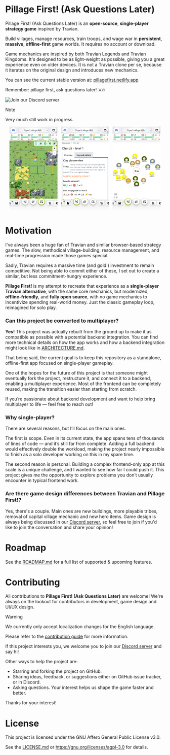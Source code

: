 # Pillage First! (Ask Questions Later)

Pillage First! (Ask Questions Later) is an **open-source**, **single-player** **strategy game** inspired by Travian.

Build villages, manage resources, train troops, and wage war in **persistent**, **massive**, **offline-first** game worlds. It requires no account or
download.

Game mechanics are inspired by both Travian Legends and Travian Kingdoms. It's designed to be as light-weight as possible, giving you a
great experience even on older devices. It is not a Travian clone per se, because it iterates on the original design and introduces new
mechanics.

You can see the current stable version at: [pillagefirst.netlify.app](https://pillagefirst.netlify.app)

Remember: pillage first, ask questions later! ⚔️🔥

![Join our Discord server](https://img.shields.io/discord/1282804642807283842?style=flat&logo=discord&logoColor=white&label=Join%20our%20Discord%20server&labelColor=%235865F2)

> [!NOTE]
> Very much still work in progress.

<p align="center">
  <img src="/.github/assets/mobile-map-view.png" width="30%">
  &nbsp;
  <img src="/.github/assets/mobile-building-view.png" width="30%">
  &nbsp;
  <img src="/.github/assets/mobile-resources-view.png" width="30%">
</p>

# Motivation

I've always been a huge fan of Travian and similar browser-based strategy games. The slow, methodical village-building, resource management,
and real-time progression made those games special.

Sadly, Travian requires a massive time (and gold!) investment to remain competitive. Not being able to commit either of these, I set out to
create a similar, but less commitment-hungry experience.

**Pillage First!** is my attempt to recreate that experience as a **single-player Travian alternative**, with the same core mechanics, but
modernized,
**offline-friendly**, and **fully open source**, with no game mechanics to incentivize spending real-world money. Just the classic gameplay
loop,
reimagined for solo play.

### Can this project be converted to multiplayer?

**Yes!** This project was actually rebuilt from the ground up to make it as compatible as possible with a potential backend integration.
You can find more technical details on how the app works and how a backend integration might look like
in [ARCHITECTURE.md](/docs/ARCHITECTURE.md).

That being said, the current goal is to keep this repository as a standalone, offline-first app focused on single-player gameplay.

One of the hopes for the future of this project is that someone might eventually fork the project, restructure it, and connect it to a
backend, enabling a multiplayer experience. Most of the frontend can be completely reused, making the transition easier than starting from
scratch.

If you’re passionate about backend development and want to help bring multiplayer to life — feel free to reach out!

### Why single-player?

There are several reasons, but I’ll focus on the main ones.

The first is scope. Even in its current state, the app spans tens of thousands of lines of code — and it’s still far from complete. Adding a
full backend would effectively double the workload, making the project nearly impossible to finish as a solo developer working on this in my
spare time.

The second reason is personal. Building a complex frontend-only app at this scale is a unique challenge, and I wanted to see how far I could
push it. This project gives me the opportunity to explore problems you don’t usually encounter in typical frontend work.

### Are there game design differences between Travian and Pillage First!?

Yes, there's a couple. Main ones are new buildings, more playable tribes, removal of capital village mechanic and new hero items. Game
design is always being discussed in our [Discord server](https://discord.gg/Ep7NKVXUZA), so feel free to join if
you'd like to join the conversation and share your opinion!

# Roadmap

See the [ROADMAP.md](/docs/ROADMAP.md) for a full list of supported & upcoming features.

# Contributing

All contributions to **Pillage First! (Ask Questions Later)** are welcome! We're always on the lookout for contributors in development, game
design and UI/UX design.

> [!WARNING]
> We currently only accept localization changes for the English language.

Please refer to the [contribution guide](./CONTRIBUTING.md) for more information.

If this project interests you, we welcome you to join our [Discord server](https://discord.gg/Ep7NKVXUZA) and say hi!

Other ways to help the project are:

- Starring and forking the project on GitHub.
- Sharing ideas, feedback, or suggestions either on GitHub issue tracker, or in Discord.
- Asking questions. Your interest helps us shape the game faster and better.

Thanks for your interest!

# License

This project is licensed under the GNU Affero General Public License v3.0.

See the [LICENSE.md](/LICENSE.md) or https://gnu.org/licenses/agpl-3.0 for details.
